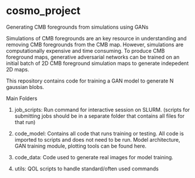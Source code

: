# cosmo_project
Generating CMB foregrounds from simulations using GANs

Simulations of CMB foregrounds are an key resource in understanding and removing CMB foregrounds from the CMB map. However, simulations are computationally expensive and time consuming. To produce CMB foreground maps, generative adversarial networks can be trained on an initial batch of 2D CMB foreground simulation maps to generate indepedent 2D maps.

This repository contains code for training a GAN model to generate N gaussian blobs.

Main Folders
1. job_scripts:
Run command for interactive session on SLURM. (scripts for submitting jobs should be in a separate folder that contains all files for that run)

2. code_model:
Contains all code that runs training or testing. All code is imported to scripts and does not need to be run. Model architecture, GAN training module, plotting tools can be found here.

3. code_data:
Code used to generate real images for model training.

4. utils:
QOL scripts to handle standard/often used commands
